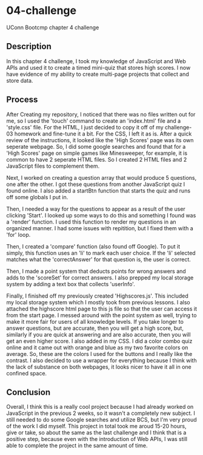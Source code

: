 # 04-challenge
UConn Bootcmp chapter 4 challenge

## Description
In this chapter 4 challenge, I took my knowledge of JavaScript and Web APIs and used it to create a timed mini-quiz that stores high scores.  I now have evidence of my ability to create multi-page projects that collect and store data.

## Process
After Creating my repository, I noticed that there was no files written out for me, so I used the 'touch' command to create an 'index.html' file and a 'style.css' file.  For the HTML, I just decided to copy it off of my challenge-03 homework and fine-tune it a bit.  For the CSS, I left it as is.  After a quick review of the instructions, it looked like the 'High Scores' page was its own seperate webpage.  So, I did some google searches and found that for a 'High Scores' page on simple games like Minesweeper, for example, it is common to have 2 seperate HTML files.  So I created 2 HTML files and 2 JavaScript files to complement them.

Next, I worked on creating a question array that would produce 5 questions, one after the other.  I got these questions from another JavaScript quiz I found online.  I also added a startBtn function that starts the quiz and runs off some globals I put in.

Then, I needed a way for the questions to appear as a result of the user clicking 'Start'.  I looked up some ways to do this and something I found was a 'render' function.  I used this function to render my questions in an organized manner.  I had some issues with repitition, but I fixed them with a 'for' loop.

Then, I created a 'compare' function (also found off Google).  To put it simply, this function uses an 'li' to mark each user choice.  If the 'li' selected matches what the 'correctAnswer' for that question is, the user is correct.

Then, I made a point system that deducts points for wrong answers and adds to the 'scoreSet' for correct answers.  I also prepped my local storage system by adding a text box that collects 'userInfo'.

Finally, I finished off my previously created 'Highscores.js'.  This included my local storage system which I mostly took from previous lessons.  I also attached the highscore html page to this js file so that the user can access it from the start page.  I messed around with the point system as well, trying to make it more fair for users of all knowledge levels.  If you take longer to answer questions, but are accurate, then you will get a high score, but, similarly if you are quick at answering and are also accurate, then you will get an even higher score.  I also added in my CSS.  I did a color combo quiz online and it came out with orange and blue as my two favorite colors on average.  So, these are the colors I used for the buttons and I really like the contrast.  I also decided to use a wrapper for everything because I think with the lack of substance on both webpages, it looks nicer to have it all in one confined space.

## Conclusion
Overall, I think this is a really cool project because I had already worked on JavaScript in the previous 2 weeks, so it wasn't a completely new subject.  I still needed to do some Google searches and utilize BCS, but I'm very proud of the work I did myself.  This project in total took me aroud 15-20 hours, give or take, so about the same as the last challenge and I think that is a positive step, because even with the introduction of Web APIs, I was still able to complete the project in the same amount of time.
